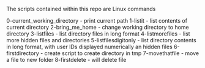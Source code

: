 The scripts contained within this repo are Linux commands

0-current_working_directory - print current path
1-listit - list contents of current directory
2-bring_me_home - change working directory to home directory
3-listfiles - list directory files in long format
4-listmorefiles - list more hidden files and directories
5-listfilesdigitonly - list directory contents in long format, with user IDs displayed numerically an hidden files
6-firstdirectory - create script to create directory in tmp
7-movethatfile - move a file to new folder
8-firstdelete - will delete file 



